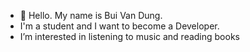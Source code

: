 - 👋 Hello. My name is Bui Van Dung.
- I'm a student and I want to become a Developer.
- I’m interested in listening to music and reading books

<!---
buivandung24/buivandung24 is a ✨ special ✨ repository because its `README.md` (this file) appears on your GitHub profile.
You can click the Preview link to take a look at your changes.
--->
